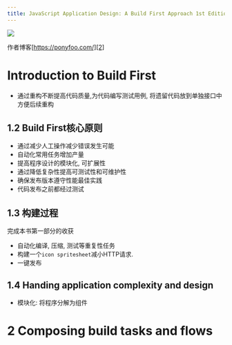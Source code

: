 ```yaml
---
title: JavaScript Application Design: A Build First Approach 1st Edition
---
```


![][1]


作者博客[https://ponyfoo.com/][2]


# Introduction to Build First

- 通过重构不断提高代码质量,为代码编写测试用例, 将遗留代码放到单独接口中方便后续重构

## 1.2 Build First核心原则

- 通过减少人工操作减少错误发生可能
- 自动化常用任务增加产量
- 提高程序设计的模块化, 可扩展性
- 通过降低复杂性提高可测试性和可维护性
- 确保发布版本遵守性能最佳实践
- 代码发布之前都经过测试

## 1.3 构建过程

完成本书第一部分的收获

- 自动化编译, 压缩, 测试等重复性任务
- 构建一个`icon spritesheet`减小HTTP请求.
- 一键发布

## 1.4 Handing application complexity and design

- 模块化: 将程序分解为组件

# 2 Composing build tasks and flows



[2]: https://ponyfoo.com/
[1]: http://gtms04.alicdn.com/tps/i4/TB17mMgKFXXXXaUXFXXkxXIMpXX-260-325.jpg
